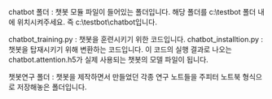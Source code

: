 chatbot  폴더 : 챗봇 모듈 파일이 들어있는 폴더입니다. 해당 폴더를 c:\testbot 폴더 내에 위치시켜주세요. 즉 c:\testbot\chatbot입니다.

chatbot_training.py  : 챗봇을 훈련시키기 위한 코드입니다. 
chatbot_installtion.py  : 챗봇을 탑재시키기 위해 변환하는 코드입니다. 이 코드의 실행 결과로 나오는 chatbot.attention.h5가 
실제 사용되는 챗봇의 모델 파일이 됩니다.

챗봇연구 폴더 : 챗봇을 제작하면서 만들었던 각종 연구 노트들을 주피터 노트북 형식으로 저장해놓은 폴더입니다.
